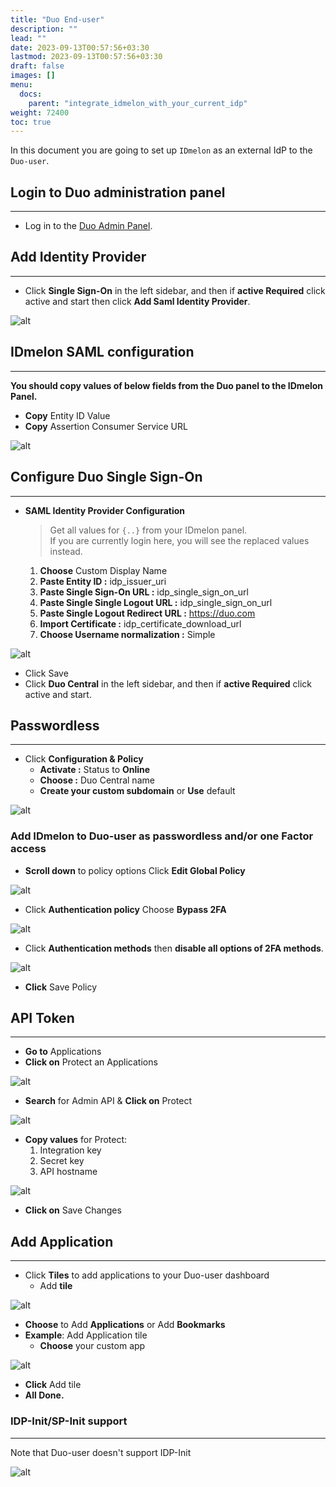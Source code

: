 ```yaml
---
title: "Duo End-user"
description: ""
lead: ""
date: 2023-09-13T00:57:56+03:30
lastmod: 2023-09-13T00:57:56+03:30
draft: false
images: []
menu:
  docs:
    parent: "integrate_idmelon_with_your_current_idp"
weight: 72400
toc: true
---
```


In this document you are going to set up `IDmelon` as an external IdP to the `Duo-user`.  

## Login to Duo administration panel  

---

- Log in to the [Duo Admin Panel](https://admin.duosecurity.com).  

## Add Identity Provider  

---

- Click **Single Sign-On** in the left sidebar, and then if **active Required** click active and start then click **Add Saml Identity Provider**.  

![alt](/images/vendor/sso/duo_user-sso.png)  

## IDmelon SAML configuration  

---

**You should copy values of below fields from the Duo panel to the IDmelon Panel.**  

- **Copy** Entity ID Value  
- **Copy** Assertion Consumer Service URL  

![alt](/images/vendor/sso/duo_user-sso1.png)  

## Configure Duo Single Sign-On  

---

- **SAML Identity Provider Configuration**  

  > Get all values for `{..}` from your IDmelon panel.  
  > If you are currently login here, you will see the replaced values instead.  

  1. **Choose** Custom Display Name  
  2. **Paste Entity ID :** idp_issuer_uri  
  3. **Paste Single Sign-On URL :** idp_single_sign_on_url  
  4. **Paste Single Single Logout URL :** idp_single_sign_on_url  
  5. **Paste Single Logout Redirect URL :** <https://duo.com>  
  6. **Import Certificate :** idp_certificate_download_url  
  7. **Choose Username normalization :** Simple  

![alt](/images/vendor/sso/duo_user-sso2.png)  

- Click Save  
- Click **Duo Central** in the left sidebar, and then if **active Required** click active and start.  

## Passwordless  

---

- Click **Configuration & Policy**  
  - **Activate :** Status to **Online**  
  - **Choose :** Duo Central name  
  - **Create your custom subdomain** or **Use** default  

![alt](/images/vendor/sso/duo_user-sso3.png)

### Add IDmelon to Duo-user as passwordless and/or one Factor access  

- **Scroll down** to policy options Click **Edit Global Policy**  

![alt](/images/vendor/sso/duo_user-sso4.png)  

- Click **Authentication policy** Choose **Bypass 2FA**  

![alt](/images/vendor/sso/duo_user-sso5.png)  

- Click **Authentication methods** then **disable all options of 2FA methods**.  

![alt](/images/vendor/sso/duo_user-sso6.png)  

- **Click** Save Policy  

## API Token  

---

- **Go to** Applications  
- **Click on** Protect an Applications  

![alt](/images/vendor/sso/duo_admin.png)  

- **Search** for Admin API & **Click on** Protect  

![alt](/images/vendor/sso/duo_admin1.png)  

- **Copy values** for Protect:  
    1. Integration key  
    2. Secret key  
    3. API hostname  

![alt](/images/vendor/sso/duo_admin2.png)  

- **Click on** Save Changes  

## Add Application  

---

- Click **Tiles** to add applications to your Duo-user dashboard  
  - Add **tile**  

![alt](/images/vendor/sso/duo_user-sso7.png)  

- **Choose** to Add **Applications** or Add **Bookmarks**  
- **Example**: Add Application tile  
  - **Choose** your custom app  

![alt](/images/vendor/sso/duo_user-sso8.png)  

- **Click** Add tile  
- **All Done.**  

### IDP-Init/SP-Init support  

---

Note that Duo-user doesn't support IDP-Init  

![alt](/images/vendor/sso/duo-user-idp-init.png)  
